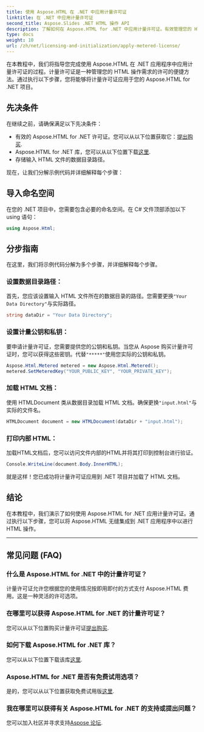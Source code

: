```yaml
---
title: 使用 Aspose.HTML 在 .NET 中应用计量许可证
linktitle: 在 .NET 中应用计量许可证
second_title: Aspose.Slides .NET HTML 操作 API
description: 了解如何在 Aspose.HTML for .NET 中应用计量许可证。有效管理您的 HTML 操作需求。现在就开始！
type: docs
weight: 10
url: /zh/net/licensing-and-initialization/apply-metered-license/
---
```

在本教程中，我们将指导您完成使用 Aspose.HTML 在 .NET 应用程序中应用计量许可证的过程。计量许可证是一种管理您的 HTML 操作需求的许可的便捷方法。通过执行以下步骤，您将能够将计量许可证应用于您的 Aspose.HTML for .NET 项目。

## 先决条件

在继续之前，请确保满足以下先决条件：

- 有效的 Aspose.HTML for .NET 许可证。您可以从以下位置获取它：[提出购买](https://purchase.aspose.com/buy).
-  Aspose.HTML for .NET 库，您可以从以下位置下载[这里](https://releases.aspose.com/html/net/).
- 存储输入 HTML 文件的数据目录路径。

现在，让我们分解示例代码并详细解释每个步骤：

## 导入命名空间

在您的 .NET 项目中，您需要包含必要的命名空间。在 C# 文件顶部添加以下 using 语句：

```csharp
using Aspose.Html;
```

## 分步指南

在这里，我们将示例代码分解为多个步骤，并详细解释每个步骤。

### 设置数据目录路径：

   首先，您应该设置输入 HTML 文件所在的数据目录的路径。您需要更换`"Your Data Directory"`与实际路径。

   ```csharp
   string dataDir = "Your Data Directory";
   ```

### 设置计量公钥和私钥：

   要申请计量许可证，您需要提供您的公钥和私钥。当您从 Aspose 购买计量许可证时，您可以获得这些密钥。代替`"*****"`使用您实际的公钥和私钥。

   ```csharp
   Aspose.Html.Metered metered = new Aspose.Html.Metered();
   metered.SetMeteredKey("YOUR_PUBLIC_KEY", "YOUR_PRIVATE_KEY");
   ```

### 加载 HTML 文档：

   使用 HTMLDocument 类从数据目录加载 HTML 文档。确保更换`"input.html"`与实际的文件名。

   ```csharp
   HTMLDocument document = new HTMLDocument(dataDir + "input.html");
   ```

### 打印内部 HTML：

   加载HTML文档后，您可以访问文件内部的HTML并将其打印到控制台进行验证。

   ```csharp
   Console.WriteLine(document.Body.InnerHTML);
   ```

就是这样！您已成功将计量许可证应用到 .NET 项目并加载了 HTML 文档。

## 结论

在本教程中，我们演示了如何使用 Aspose.HTML for .NET 应用计量许可证。通过执行以下步骤，您可以将 Aspose.HTML 无缝集成到 .NET 应用程序中以进行 HTML 操作。

---

## 常见问题 (FAQ)

### 什么是 Aspose.HTML for .NET 中的计量许可证？
计量许可证允许您根据您的使用情况按即用即付的方式支付 Aspose.HTML 费用。这是一种灵活的许可选项。

### 在哪里可以获得 Aspose.HTML for .NET 的计量许可证？
您可以从以下位置购买计量许可证[提出购买](https://purchase.aspose.com/buy).

### 如何下载 Aspose.HTML for .NET 库？
您可以从以下位置下载该库[这里](https://releases.aspose.com/html/net/).

### Aspose.HTML for .NET 是否有免费试用选项？
是的，您可以从以下位置获取免费试用版[这里](https://releases.aspose.com/).

### 我在哪里可以获得有关 Aspose.HTML for .NET 的支持或提出问题？
您可以加入社区并寻求支持[Aspose 论坛](https://forum.aspose.com/).